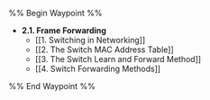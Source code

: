 %% Begin Waypoint %%
- **2.1. Frame Forwarding**
	- [[1. Switching in Networking]]
	- [[2. The Switch MAC Address Table]]
	- [[3. The Switch Learn and Forward Method]]
	- [[4. Switch Forwarding Methods]]

%% End Waypoint %%

